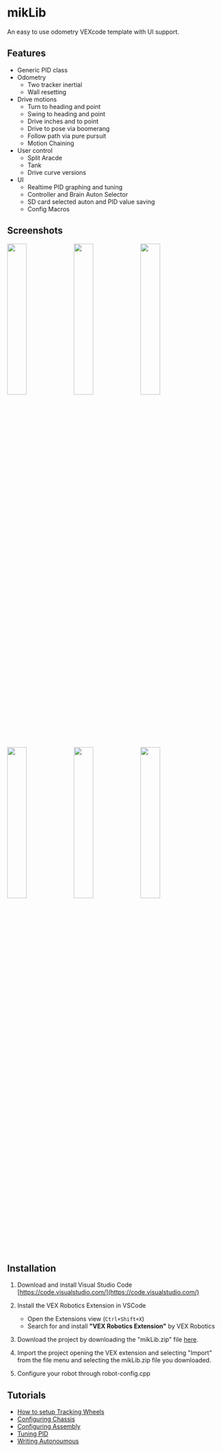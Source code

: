 # mikLib
An easy to use odometry VEXcode template with UI support.

## Features
- Generic PID class
- Odometry
   - Two tracker inertial
   - Wall resetting
- Drive motions
   - Turn to heading and point
   - Swing to heading and point
   - Drive inches and to point
   - Drive to pose via boomerang
   - Follow path via pure pursuit
   - Motion Chaining
- User control
   - Split Aracde
   - Tank
   - Drive curve versions
- UI
   - Realtime PID graphing and tuning
   - Controller and Brain Auton Selector
   - SD card selected auton and PID value saving
   - Config Macros

## Screenshots
<img src="https://github.com/user-attachments/assets/793d6361-03ba-45cc-af82-35a3fb79a2af" width="30%"></img> <img src="https://github.com/user-attachments/assets/35a79166-4b36-4995-9404-e86c473272d3" width="30%"></img> <img src="https://github.com/user-attachments/assets/0b7263ef-75c8-4bc7-9867-c688df69eeec" width="30%"></img> <img src="https://github.com/user-attachments/assets/d258875b-ae19-42c7-876e-f9aa253c2c63" width="30%"></img> <img src="https://github.com/user-attachments/assets/a30d9869-0401-4e51-81e5-266d83596763" width="30%"></img> <img src="https://github.com/user-attachments/assets/a6206080-f246-4641-b311-27e4b61b2ca6" width="30%"></img> 

## Installation
1. Download and install Visual Studio Code [https://code.visualstudio.com/](https://code.visualstudio.com/)

2. Install the VEX Robotics Extension in VSCode
   - Open the Extensions view (`Ctrl+Shift+X`)
   - Search for and install **"VEX Robotics Extension"** by VEX Robotics
   
3. Download the project by downloading the "mikLib.zip" file [here](https://github.com/EthanMik/mikLib/releases/latest).

5. Import the project opening the VEX extension and selecting "Import" from the file menu and selecting the mikLib.zip file you downloaded.

6. Configure your robot through robot-config.cpp

## Tutorials
- [How to setup Tracking Wheels](https://youtu.be/ZLTW1LMl5fk)
- [Configuring Chassis](https://youtu.be/JFp0QZ64V_E)
- [Configuring Assembly](https://youtu.be/loy014PUDp0)
- [Tuning PID](https://youtu.be/89Jj4shI0hc)
- [Writing Autonoumous](https://youtu.be/HA26axr4WG8)
